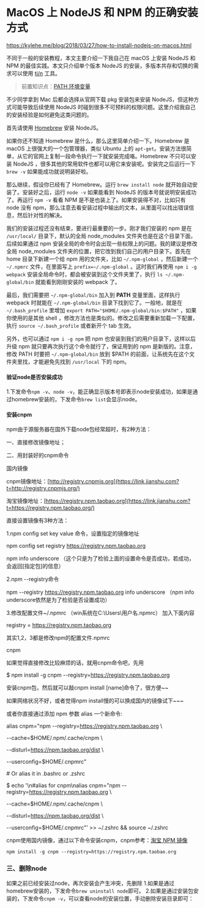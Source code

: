 # MacOS 上 NodeJS 和 NPM 的正确安装方式

https://kylehe.me/blog/2018/03/27/how-to-install-nodejs-on-macos.html

不同于一般的安装教程，本文主要介绍一下我自己在 macOS 上安装 NodeJS 和 NPM 的最佳实践。本文只介绍单个版本 NodeJS 的安装，多版本共存和切换的需求可以使用 [tj/n](https://github.com/tj/n) 工具。

> 前置知识点：[PATH 环境变量](http://www.linfo.org/path_env_var.html)

不少同学拿到 Mac 后都会选择从官网下载 pkg 安装包来安装 NodeJS，但这种方式可能导致后续使用 NodeJS 时碰到很多不可预料的权限问题。这里介绍我自己的安装经验是如何避免这类问题的。

首先请使用 [Homebrew](https://brew.sh/) 安装 NodeJS。

如果你还不知道 Homebrew 是什么，那么这里简单介绍一下。Homebrew 是 macOS 上很强大的一个包管理器，类似 Ubuntu 上的 `apt-get`。安装方法很简单，从它的官网上复制一段命令执行一下就安装完成咯。Homebrew 不只可以安装 NodeJS ，很多其他的常用软件也都可以用它来安装呢。安装完之后运行一下 `brew -v` 如果能成功就说明装好啦。

那么继续，假设你已经有了 Homebrew。运行 `brew install node` 就开始自动安装了。安装好之后，运行 `node -v` 如果能看到 NodeJS 的版本号就说明安装成功了。再运行 `npm -v` 看看 NPM 是不是也装上了。如果安装得不对，比如只有 node 没有 npm，那么注意去看安装过程中输出的文本，从里面可以找出错误信息，然后针对性的解决。

我们的安装过程还没有结束，要进行最重要的一步。刚才我们安装的 npm 是在 `/usr/local/` 目录下，默认的全局 node_modules 文件夹也是在这个目录下面，后续如果通过 npm 安装全局的命令时会出现一些权限上的问题。我的建议是修改全局 node_modules 文件夹的位置，把它改到我们自己的用户目录下。首先在 home 目录下新建一个给 npm 用的文件夹，比如 `~/.npm-global` ，然后新建一个 `~/.npmrc` 文件，在里面写上 `prefix=~/.npm-global` 。这时我们再使用 `npm i -g webpack` 安装全局命令时，都会被安装到这个文件夹里了，执行 `ls ~/.npm-global/bin` 就能看到刚刚安装的 webpack 了。

最后，我们需要把 `~/.npm-global/bin` 加入到 **PATH** 变量里面，这样执行 webpack 时就能在 `~/.npm-global/bin` 目录下找到它了。一般地，就是在 `~/.bash_profile` 里增加 `export PATH="$HOME/.npm-global/bin:$PATH"` ，如果你使用的是其他 shell ，修改方法也是类似的。修改之后需要重新加载一下配置，执行 `source ~/.bash_profile` 或者新开个 tab 生效。

另外，也可以通过 `npm i -g npm` 把 npm 也安装到我们的用户目录下，这样以后升级 npm 就只要再次执行这个命令就行了，保证用到的 npm 是新版的。注意，修改 PATH 时要把 `~/.npm-global/bin` 放到 $PATH 的前面，让系统先在这个文件夹里找，才能避免先找到 `/usr/local` 下的 npm。

#### 验证node是否安装成功

1.下发命令`npm -v`、`node -v`，能正确显示版本号即表示node安装成功，如果是通过homebrew安装的，下发命令`brew list`会显示node。

#### 安装cnpm

npm由于源服务器在国外下载node包经常超时，有2种方法：

一、直接修改镜像地址；

二、用封装好的cnpm命令

国内镜像

cnpm镜像地址：[http://registry.cnpmjs.org](https://link.jianshu.com?t=http://registry.cnpmjs.org/)

淘宝镜像地址：[https://registry.npm.taobao.org](https://link.jianshu.com?t=https://registry.npm.taobao.org/)

直接设置镜像有3种方法：

1.npm config set key value 命令，设置指定的镜像地址

npm config set registry https://registry.npm.taobao.org

npm info underscore （这个只是为了检验上面的设置命令是否成功，若成功，会返回[指定包]的信息）

2.npm --registry命令

npm --registry https://registry.npm.taobao.org info underscore （npm info underscore依然是为了检验是否设置成功）

3.修改配置文件~/.npmrc （win系统在C:\Users\用户名.npmrc） 加入下面内容

registry = https://registry.npm.taobao.org

其实1,2，3都是修改npm的配置文件.npmrc

cnpm

如果觉得直接修改比较麻烦的话，就用cnpm命令吧，先用

$ npm install -g cnpm --registry=https://registry.npm.taobao.org

安装cnpm包，然后就可以敲cnpm install [name]命令了，很方便~~

如果网络状况不好，或者觉得npm install慢的可以换成国内的镜像试下~~~

或者你直接通过添加 npm 参数 alias 一个新命令:

alias cnpm="npm --registry=https://registry.npm.taobao.org \

--cache=$HOME/.npm/.cache/cnpm \

--disturl=https://npm.taobao.org/dist \

--userconfig=$HOME/.cnpmrc"

\# Or alias it in .bashrc or .zshrc

$ echo '\n#alias for cnpm\nalias cnpm="npm --registry=https://registry.npm.taobao.org \

--cache=$HOME/.npm/.cache/cnpm \

--disturl=https://npm.taobao.org/dist \

--userconfig=$HOME/.cnpmrc"' >> ~/.zshrc && source ~/.zshrc



cnpm使用国内镜像，通过以下命令安装cnpm，cnpm参考：[淘宝 NPM 镜像](http://npm.taobao.org/)

```
npm install -g cnpm --registry=https://registry.npm.taobao.org
```

### 三、删除node

如果之前已经安装过node，再次安装会产生冲突，先删除
 1.如果是通过homebrew安装的，下发命令`brew uninstall node`即可。
 2.如果是通过安装包安装的，下发命令`cnpm -v`，可以查看node的安装位置，手动删除安装目录即可：